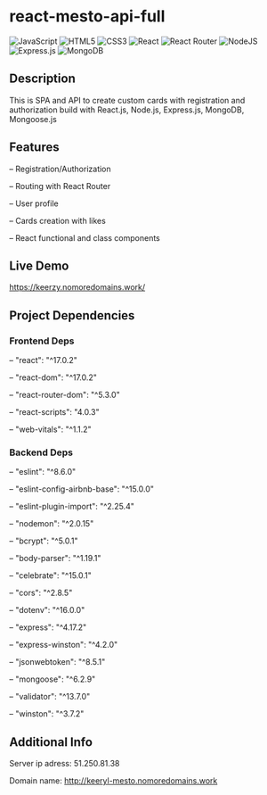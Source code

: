 # react-mesto-api-full
![JavaScript](https://img.shields.io/badge/javascript-%23323330.svg?style=for-the-badge&logo=javascript&logoColor=%23F7DF1E)
![HTML5](https://img.shields.io/badge/html5-%23E34F26.svg?style=for-the-badge&logo=html5&logoColor=white)
![CSS3](https://img.shields.io/badge/css3-%231572B6.svg?style=for-the-badge&logo=css3&logoColor=white)
![React](https://img.shields.io/badge/react-%2320232a.svg?style=for-the-badge&logo=react&logoColor=%2361DAFB)
![React Router](https://img.shields.io/badge/React_Router-CA4245?style=for-the-badge&logo=react-router&logoColor=white)
![NodeJS](https://img.shields.io/badge/node.js-6DA55F?style=for-the-badge&logo=node.js&logoColor=white)
![Express.js](https://img.shields.io/badge/express.js-%23404d59.svg?style=for-the-badge&logo=express&logoColor=%2361DAFB)
![MongoDB](https://img.shields.io/badge/MongoDB-%234ea94b.svg?style=for-the-badge&logo=mongodb&logoColor=white)

## Description

This is SPA and API to create custom cards with registration and authorization build with React.js, Node.js, Express.js, MongoDB, Mongoose.js

## Features

– Registration/Authorization 

– Routing with React Router

– User profile

– Cards creation with likes

– React functional and class components


## Live Demo

https://keerzy.nomoredomains.work/


## Project Dependencies

### Frontend Deps

– "react": "^17.0.2"
    
– "react-dom": "^17.0.2"
    
– "react-router-dom": "^5.3.0"
    
– "react-scripts": "4.0.3"
    
– "web-vitals": "^1.1.2"

### Backend Deps

– "eslint": "^8.6.0"

– "eslint-config-airbnb-base": "^15.0.0"

– "eslint-plugin-import": "^2.25.4"

– "nodemon": "^2.0.15"

– "bcrypt": "^5.0.1"

– "body-parser": "^1.19.1"

– "celebrate": "^15.0.1"

– "cors": "^2.8.5"

– "dotenv": "^16.0.0"

– "express": "^4.17.2"

– "express-winston": "^4.2.0"

– "jsonwebtoken": "^8.5.1"

– "mongoose": "^6.2.9"

– "validator": "^13.7.0"

– "winston": "^3.7.2"
  
  

## Additional Info

Server ip adress: 51.250.81.38

Domain name: http://keeryl-mesto.nomoredomains.work


